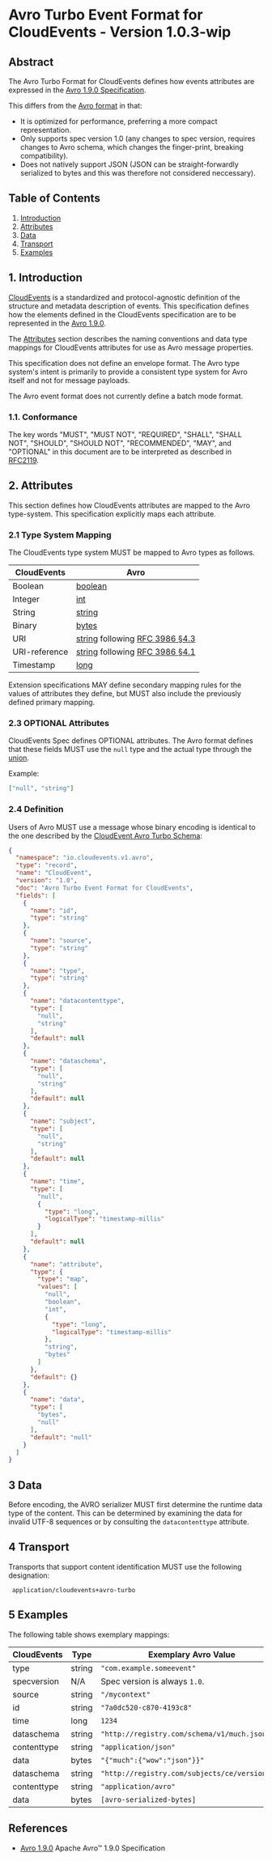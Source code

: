 # Avro Turbo Event Format for CloudEvents - Version 1.0.3-wip

## Abstract

The Avro Turbo Format for CloudEvents defines how events attributes are expressed in
the [Avro 1.9.0 Specification][avro-spec].

This differs from the [Avro format](avro-format.md) in that:

- It is optimized for performance, preferring a more compact representation.
- Only supports spec version 1.0 (any changes to spec version, requires 
  changes to Avro schema, which changes the finger-print, 
  breaking compatibility).
- Does not natively support JSON (JSON can be straight-forwardly serialized 
  to bytes and this was therefore not considered neccessary).

## Table of Contents

1. [Introduction](#1-introduction)
2. [Attributes](#2-attributes)
3. [Data](#3-data)
4. [Transport](#4-transport)
5. [Examples](#5-examples)

## 1. Introduction

[CloudEvents][ce] is a standardized and protocol-agnostic definition of the
structure and metadata description of events. This specification defines how the
elements defined in the CloudEvents specification are to be represented in the
[Avro 1.9.0][avro-primitives].

The [Attributes](#2-attributes) section describes the naming conventions and
data type mappings for CloudEvents attributes for use as Avro message
properties.

This specification does not define an envelope format. The Avro type system's
intent is primarily to provide a consistent type system for Avro itself and not
for message payloads.

The Avro event format does not currently define a batch mode format.

### 1.1. Conformance

The key words "MUST", "MUST NOT", "REQUIRED", "SHALL", "SHALL NOT", "SHOULD",
"SHOULD NOT", "RECOMMENDED", "MAY", and "OPTIONAL" in this document are to be
interpreted as described in [RFC2119][rfc2119].

## 2. Attributes

This section defines how CloudEvents attributes are mapped to the Avro
type-system. This specification explicitly maps each attribute.

### 2.1 Type System Mapping

The CloudEvents type system MUST be mapped to Avro types as follows.

| CloudEvents   | Avro                                                                   |
| ------------- | ---------------------------------------------------------------------- |
| Boolean       | [boolean][avro-primitives]                                             |
| Integer       | [int][avro-primitives]                                                 |
| String        | [string][avro-primitives]                                              |
| Binary        | [bytes][avro-primitives]                                               |
| URI           | [string][avro-primitives] following [RFC 3986 §4.3][rfc3986-section43] |
| URI-reference | [string][avro-primitives] following [RFC 3986 §4.1][rfc3986-section41] |
| Timestamp     | [long][avro-primitives]                                                |

Extension specifications MAY define secondary mapping rules for the values of
attributes they define, but MUST also include the previously defined primary
mapping.

### 2.3 OPTIONAL Attributes

CloudEvents Spec defines OPTIONAL attributes. The Avro format defines that these
fields MUST use the `null` type and the actual type through the
[union][avro-unions].

Example:

```json
["null", "string"]
```

### 2.4 Definition

Users of Avro MUST use a message whose binary encoding is identical to the one
described by the [CloudEvent Avro Turbo Schema](cloudevents-turbo.avsc):

```json
{
  "namespace": "io.cloudevents.v1.avro",
  "type": "record",
  "name": "CloudEvent",
  "version": "1.0",
  "doc": "Avro Turbo Event Format for CloudEvents",
  "fields": [
    {
      "name": "id",
      "type": "string"
    },
    {
      "name": "source",
      "type": "string"
    },
    {
      "name": "type",
      "type": "string"
    },
    {
      "name": "datacontenttype",
      "type": [
        "null",
        "string"
      ],
      "default": null
    },
    {
      "name": "dataschema",
      "type": [
        "null",
        "string"
      ],
      "default": null
    },
    {
      "name": "subject",
      "type": [
        "null",
        "string"
      ],
      "default": null
    },
    {
      "name": "time",
      "type": [
        "null",
        {
          "type": "long",
          "logicalType": "timestamp-millis"
        }
      ],
      "default": null
    },
    {
      "name": "attribute",
      "type": {
        "type": "map",
        "values": [
          "null",
          "boolean",
          "int",
          {
            "type": "long",
            "logicalType": "timestamp-millis"
          },
          "string",
          "bytes"
        ]
      },
      "default": {}
    },
    {
      "name": "data",
      "type": [
        "bytes",
        "null"
      ],
      "default": "null"
    }
  ]
}
```

## 3 Data

Before encoding, the AVRO serializer MUST first determine the runtime data type
of the content. This can be determined by examining the data for invalid UTF-8
sequences or by consulting the `datacontenttype` attribute.

## 4 Transport

Transports that support content identification MUST use the following designation:

```text
 application/cloudevents+avro-turbo
```

## 5 Examples

The following table shows exemplary mappings:

| CloudEvents | Type   | Exemplary Avro Value                           |
| ----------- | ------ | ---------------------------------------------- |
| type        | string | `"com.example.someevent"`                      |
| specversion | N/A    | Spec version is always `1.0`.                  |
| source      | string | `"/mycontext"`                                 |
| id          | string | `"7a0dc520-c870-4193c8"`                       |
| time        | long   | `1234`                                         |
| dataschema  | string | `"http://registry.com/schema/v1/much.json"`    |
| contenttype | string | `"application/json"`                           |
| data        | bytes  | `"{"much":{"wow":"json"}}"`                    |
| dataschema  | string | `"http://registry.com/subjects/ce/versions/1"` |
| contenttype | string | `"application/avro"`                           |
| data        | bytes  | `[avro-serialized-bytes]`                      |

## References

- [Avro 1.9.0][avro-spec] Apache Avro™ 1.9.0 Specification

[avro-spec]: http://avro.apache.org/docs/1.9.0/spec.html
[avro-primitives]: http://avro.apache.org/docs/1.9.0/spec.html#schema_primitive
[avro-logical-types]: http://avro.apache.org/docs/1.9.0/spec.html#Logical+Types
[avro-unions]: http://avro.apache.org/docs/1.9.0/spec.html#Unions
[ce]: ../spec.md
[rfc2119]: https://tools.ietf.org/html/rfc2119
[rfc3986-section41]: https://tools.ietf.org/html/rfc3986#section-4.1
[rfc3986-section43]: https://tools.ietf.org/html/rfc3986#section-4.3
[rfc3339]: https://tools.ietf.org/html/rfc3339
